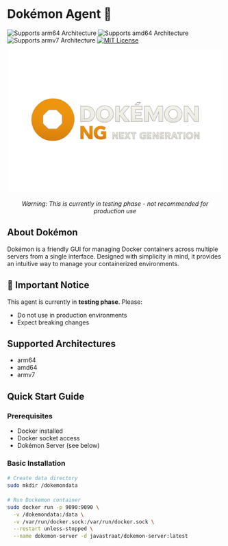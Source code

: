 # Dokémon Agent 🐳

![Supports arm64 Architecture][arm64-shield] 
![Supports amd64 Architecture][amd64-shield] 
![Supports armv7 Architecture][armv7-shield]
[![MIT License][mit]][mit-url]

[arm64-shield]: https://img.shields.io/badge/arm64-yes-green.svg
[amd64-shield]: https://img.shields.io/badge/amd64-yes-green.svg
[armv7-shield]: https://img.shields.io/badge/armv7-yes-green.svg
[repository-badge]: https://img.shields.io/badge/Add%20repository%20to%20my-Home%20Assistant-41BDF5?logo=home-assistant&style=for-the-badge
[repository-url]: https://my.home-assistant.io/redirect/supervisor_add_addon_repository/?repository_url=https%3A%2F%2Fgithub.com%2Fdokemon-ng%2Fhomeassistant-addons
[mit]: https://img.shields.io/badge/license-MIT-green
[mit-url]: https://opensource.org/licenses/MIT

<div align="center">
  <img alt="Dokémon Logo" src="https://raw.githubusercontent.com/dokemon-ng/.github/main/dokemon-logo.png" width="500">
  <p><em>Warning: This is currently in testing phase - not recommended for production use</em></p>
</div>

## About Dokémon

Dokémon is a friendly GUI for managing Docker containers across multiple servers from a single interface. Designed with simplicity in mind, it provides an intuitive way to manage your containerized environments.

## 🚧 Important Notice
This agent is currently in **testing phase**. Please:
- Do not use in production environments
- Expect breaking changes

## Supported Architectures
- arm64
- amd64
- armv7

## Quick Start Guide

### Prerequisites
- Docker installed
- Docker socket access
- Dokémon Server (see below)

### Basic Installation
```bash
# Create data directory
sudo mkdir /dokemondata

# Run Dockemon container
sudo docker run -p 9090:9090 \
  -v /dokemondata:/data \
  -v /var/run/docker.sock:/var/run/docker.sock \
  --restart unless-stopped \
  --name dokemon-server -d javastraat/dokemon-server:latest

